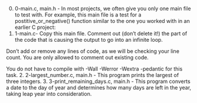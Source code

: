 0. 0-main.c, main.h - In most projects, we often give you only one main file to test with. For example, this main file is a test for a postitive_or_negative() function similar to the one you worked with in an earlier C project:
1. 1-main.c- Copy this main file. Comment out (don’t delete it!) the part of the code that is causing the output to go into an infinite loop.



Don’t add or remove any lines of code, as we will be checking your line count. You are only allowed to comment out existing code.

You do not have to compile with -Wall -Werror -Wextra -pedantic for this task.
2. 2-largest_number.c, main.h - This program prints the largest of three integers.
3. 3-print_remaining_days.c, main.h - This program converts a date to the day of year and determines how many days are left in the year, taking leap year into consideration.

